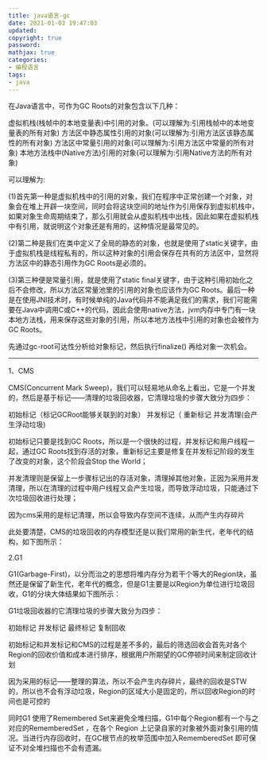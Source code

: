 ```yaml
---
title: java语言-gc
date: 2021-01-03 19:47:03
updated:
copyright: true
password:
mathjax: true
categories:
- 编程语言
tags: 
- java
---
```


在Java语言中，可作为GC Roots的对象包含以下几种：

虚拟机栈(栈帧中的本地变量表)中引用的对象。(可以理解为:引用栈帧中的本地变量表的所有对象)
方法区中静态属性引用的对象(可以理解为:引用方法区该静态属性的所有对象)
方法区中常量引用的对象(可以理解为:引用方法区中常量的所有对象)
本地方法栈中(Native方法)引用的对象(可以理解为:引用Native方法的所有对象)

可以理解为:

(1)首先第一种是虚拟机栈中的引用的对象，我们在程序中正常创建一个对象，对象会在堆上开辟一块空间，同时会将这块空间的地址作为引用保存到虚拟机栈中，如果对象生命周期结束了，那么引用就会从虚拟机栈中出栈，因此如果在虚拟机栈中有引用，就说明这个对象还是有用的，这种情况是最常见的。

(2)第二种是我们在类中定义了全局的静态的对象，也就是使用了static关键字，由于虚拟机栈是线程私有的，所以这种对象的引用会保存在共有的方法区中，显然将方法区中的静态引用作为GC Roots是必须的。

(3)第三种便是常量引用，就是使用了static final关键字，由于这种引用初始化之后不会修改，所以方法区常量池里的引用的对象也应该作为GC Roots。最后一种是在使用JNI技术时，有时候单纯的Java代码并不能满足我们的需求，我们可能需要在Java中调用C或C++的代码，因此会使用native方法，jvm内存中专门有一块本地方法栈，用来保存这些对象的引用，所以本地方法栈中引用的对象也会被作为GC Roots。

先通过gc-root可达性分析给对象标记，然后执行finalize() 再给对象一次机会。

---

1、CMS

CMS(Concurrent Mark Sweep)，我们可以轻易地从命名上看出，它是一个并发的，然后是基于标记——清理的垃圾回收器，它清理垃圾的步骤大致分为四步：

初始标记（标记GCRoot能够关联到的对象）
并发标记（
重新标记
并发清理(会产生浮动垃圾)


初始标记只要是找到GC Roots，所以是一个很快的过程，并发标记和用户线程一起，通过GC Roots找到存活的对象，重新标记主要是修复在并发标记阶段的发生了改变的对象，这个阶段会Stop the World；

并发清理则是保留上一步骤标记出的存活对象，清理掉其他对象，正因为采用并发清理，所以在清理的过程中用户线程又会产生垃圾，而导致浮动垃圾，只能通过下次垃圾回收进行处理；

因为cms采用的是标记清理，所以会导致内存空间不连续，从而产生内存碎片

此处要清楚，CMS的垃圾回收的内存模型还是以我们常用的新生代，老年代的结构，如下图所示：

2.G1

G1(Garbage-First)，以分而治之的思想将堆内存分为若干个等大的Region块，虽然还是保留了新生代，老年代的概念，但是G1主要是以Region为单位进行垃圾回收，G1的分块大体结果如下图所示：


G1垃圾回收器的它清理垃圾的步骤大致分为四步：

初始标记
并发标记
最终标记
复制回收


初始标记和并发标记和CMS的过程是差不多的，最后的筛选回收会首先对各个Region的回收价值和成本进行排序，根据用户所期望的GC停顿时间来制定回收计划

因为采用的标记——整理的算法，所以不会产生内存碎片，最终的回收是STW的，所以也不会有浮动垃圾，Region的区域大小是固定的，所以回收Region的时间也是可控的

同时G1 使用了Remembered Set来避免全堆扫描，G1中每个Region都有一个与之对应的RememberedSet ，在各个 Region 上记录自家的对象被外面对象引用的情况。当进行内存回收时，在GC根节点的枚举范围中加入RememberedSet 即可保证不对全堆扫描也不会有遗漏。
